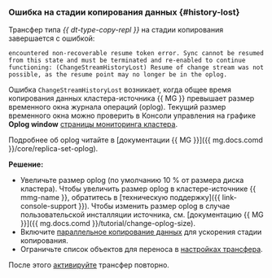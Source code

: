 ### Ошибка на стадии копирования данных {#history-lost}

Трансфер типа _{{ dt-type-copy-repl }}_ на стадии копирования завершается с ошибкой:

```text
encountered non-recoverable resume token error. Sync cannot be resumed from this state and must be terminated and re-enabled to continue functioning: (ChangeStreamHistoryLost) Resume of change stream was not possible, as the resume point may no longer be in the oplog.
```

Ошибка `ChangeStreamHistoryLost` возникает, когда общее время копирования данных кластера-источника {{ MG }} превышает размер временного окна журнала операций (oplog). Текущий размер временного окна можно проверить в Консоли управления на графике **Oplog window** [страницы мониторинга кластера](../../../../managed-mongodb/operations/monitoring.md).

Подробнее об oplog читайте в [документации {{ MG }}]({{ mg.docs.comd }}/core/replica-set-oplog).

**Решение:**

* Увеличьте размер oplog (по умолчанию 10 % от размера диска кластера). Чтобы увеличить размер oplog в кластере-источнике {{ mmg-name }}, обратитесь в [техническую поддержку]({{ link-console-support }}). Чтобы изменить размер oplog в случае пользовательской инсталляции источника, см. [документацию {{ MG }}]({{ mg.docs.comd }}/tutorial/change-oplog-size).
* Включите [параллельное копирование данных](../../../../data-transfer/concepts/sharded.md) для ускорения стадии копирования.
* Ограничьте список объектов для переноса в [настройках трансфера](../../../../data-transfer/operations/transfer.md#create).

После этого [активируйте](../../../../data-transfer/operations/transfer.md#activate) трансфер повторно.
